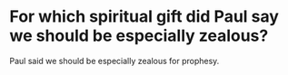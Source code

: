 # For which spiritual gift did Paul say we should be especially zealous?

Paul said we should be especially zealous for prophesy.
